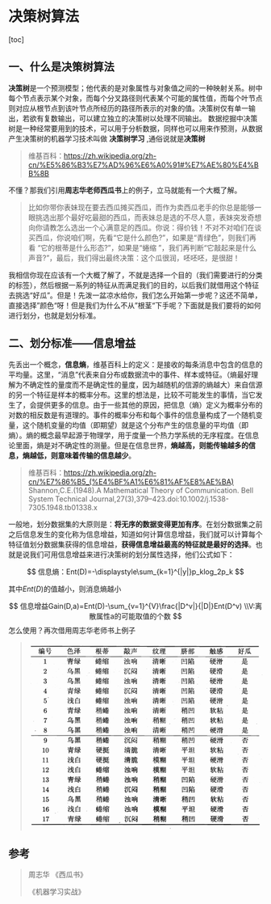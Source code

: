 # 决策树算法

[toc]

## 一、什么是决策树算法

**决策树**是一个预测模型；他代表的是对象属性与对象值之间的一种映射关系。树中每个节点表示某个对象，而每个分叉路径则代表某个可能的属性值，而每个叶节点则对应从根节点到该叶节点所经历的路径所表示的对象的值。决策树仅有单一输出，若欲有复数输出，可以建立独立的决策树以处理不同输出。 数据挖掘中决策树是一种经常要用到的技术，可以用于分析数据，同样也可以用来作预测，从数据产生决策树的机器学习技术叫做 **决策树学习** ,通俗说就是**决策树**

> 维基百科：https://zh.wikipedia.org/zh-cn/%E5%86%B3%E7%AD%96%E6%A0%91#%E7%AE%80%E4%BB%8B

不懂？那我们引用**周志华老师西瓜书**上的例子，立马就能有一个大概了解。

> 比如你带你表妹现在要去西瓜摊买西瓜，而作为卖西瓜老手的你总是能够一眼挑选出那个最好吃最甜的西瓜，而表妹总是选的不尽人意，表妹突发奇想向你请教怎么选出一个心满意足的西瓜。你说：得价钱！不对不对咱们在谈买西瓜，你说咱们啊，先看“它是什么颜色?”，如果是“青绿色”，则我们再看 “它的根蒂是什么形态?”，如果是“蜷缩 ”，我们再判断“它敲起来是什么声音?”，最后，我们得出最终决策：这个瓜很润，呸呸呸，是很甜！

我相信你现在应该有一个大概了解了，不就是选择一个目的（我们需要进行的分类的标签），然后根据一系列的特征从而满足我们的目的，以后我们就借用这个特征去挑选“好瓜”。但是！先泼一盆凉水给你，我们怎么开始第一步呢？这还不简单，直接选择”颜色“呀！但是我们为什么不从”根茎“下手呢？下面就是我们要将的如何进行划分，也就是划分标准。

## 二、划分标准——信息增益

先丢出一个概念，**信息熵**，维基百科上的定义：是接收的每条消息中包含的信息的平均量。这里，“消息”代表来自分布或数据流中的事件、样本或特征。（熵最好理解为不确定性的量度而不是确定性的量度，因为越随机的信源的熵越大）来自信源的另一个特征是样本的概率分布。这里的想法是，比较不可能发生的事情，当它发生了，会提供更多的信息。由于一些其他的原因，把信息（熵）定义为概率分布的对数的相反数是有道理的。事件的概率分布和每个事件的信息量构成了一个随机变量，这个随机变量的均值（即期望）就是这个分布产生的信息量的平均值（即熵）。熵的概念最早起源于物理学，用于度量一个热力学系统的无序程度。在信息论里面，熵是对不确定性的测量。但是在信息世界，**熵越高，则能传输越多的信息，熵越低，则意味着传输的信息越少**。

> 维基百科：https://zh.wikipedia.org/zh-cn/%E7%86%B5_(%E4%BF%A1%E6%81%AF%E8%AE%BA)
> Shannon,C.E.(1948).A Mathematical Theory of Communication. Bell System Technical Journal,27(3),379–423.doi:10.1002/j.1538-7305.1948.tb01338.x

一般地，划分数据集的大原则是：**将无序的数据变得更加有序**。在划分数据集之前之后信息发生的变化称为信息增益，知道如何计算信息增益，我们就可以计算每个特征值划分数据集获得的信息增益，**获得信息增益最高的特征就是最好的选择**。也就是说我们可用信息增益来进行决策树的划分属性选择，他们公式如下：

$$
信息熵：Ent(D)=-\displaystyle\sum_{k=1}^{|y|}p_klog_2p_k
$$

其中$Ent(D)$的值越小，则消息熵越小

$$
信息增益Gain(D,a)=Ent(D)-\sum_{v=1}^{V}\frac{|D^v|}{|D|}Ent(D^v) \\V:离散属性a的可能取值的个数
$$
怎么使用？再次借用周志华老师书上例子
>![1678368264792](image/决策树/1678368264792.png)


## 参考

> 周志华 《西瓜书》
>
> 《机器学习实战》
